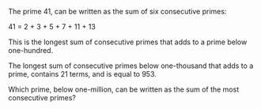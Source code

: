 The prime 41, can be written as the sum of six consecutive primes:

41 = 2 + 3 + 5 + 7 + 11 + 13

This is the longest sum of consecutive primes that adds to a prime below one-hundred.

The longest sum of consecutive primes below one-thousand
that adds to a prime, contains 21 terms, and is equal to 953.

Which prime, below one-million, can be written as the sum of the most consecutive primes?
